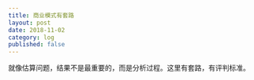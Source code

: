 ```yaml
---
title: 商业模式有套路
layout: post
date: 2018-11-02
category: log
published: false
---
```


就像估算问题，结果不是最重要的，而是分析过程。这里有套路，有评判标准。